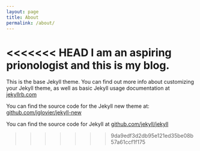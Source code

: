 ```yaml
---
layout: page
title: About
permalink: /about/
---
```


<<<<<<< HEAD
I am an aspiring prionologist and this is my blog.
=======
This is the base Jekyll theme. You can find out more info about customizing your Jekyll theme, as well as basic Jekyll usage documentation at [jekyllrb.com](http://jekyllrb.com/)

You can find the source code for the Jekyll new theme at: [github.com/jglovier/jekyll-new](https://github.com/jglovier/jekyll-new)

You can find the source code for Jekyll at [github.com/jekyll/jekyll](https://github.com/jekyll/jekyll)
>>>>>>> 9da9edf3d2db95e121ed35be08b57a61ccf1f175

